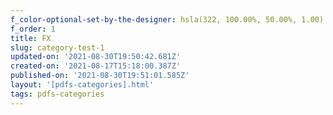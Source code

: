 ```yaml
---
f_color-optional-set-by-the-designer: hsla(322, 100.00%, 50.00%, 1.00)
f_order: 1
title: FX
slug: category-test-1
updated-on: '2021-08-30T19:50:42.681Z'
created-on: '2021-08-17T15:18:00.387Z'
published-on: '2021-08-30T19:51:01.585Z'
layout: '[pdfs-categories].html'
tags: pdfs-categories
---
```




